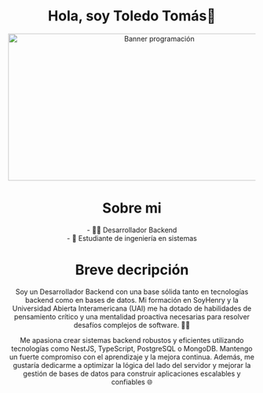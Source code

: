 <div align="center">
<h1 align="center">
    Hola, soy Toledo Tomás👋
</h1>
<img align="center" width="600px" height="300px" src="https://kinsta.com/es/wp-content/uploads/sites/8/2021/12/back-end-developer.png" alt="Banner programación">
<br>
<h1>
    Sobre mi
</h1>
- 👨‍💻 Desarrollador Backend
<br>
- 📖 Estudiante de ingeniería en sistemas
<br>
<h1>
Breve decripción
</h1>
<p>Soy un Desarrollador Backend con una base sólida tanto en tecnologías backend como en bases de datos. Mi formación en SoyHenry y la Universidad Abierta Interamericana (UAI) me ha dotado de habilidades de pensamiento crítico y una mentalidad proactiva necesarias para resolver desafíos complejos de software. 🧑‍💻</p>
<p>Me apasiona crear sistemas backend robustos y eficientes utilizando tecnologías como NestJS, TypeScript, PostgreSQL o MongoDB. Mantengo un fuerte compromiso con el aprendizaje y la mejora continua. Además, me gustaría dedicarme a optimizar la lógica del lado del servidor y mejorar la gestión de bases de datos para construir aplicaciones escalables y confiables 🌐</p>
</div>

